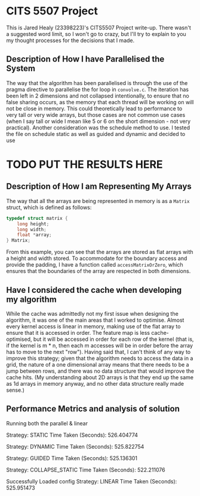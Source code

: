# CITS 5507 Project

This is Jared Healy (23398223)'s CITS5507 Project write-up. There wasn't a suggested word limit, so I won't go to crazy,
but I'll try to explain to you my thought processes for the decisions that I made.

## Description of How I have Parallelised the System

The way that the algorithm has been parallelised is through the use of the pragma directive to parallelise the for loop
in `convolve.c`. The iteration has been left in 2 dimensions and not collapsed intentionally, to ensure that no false
sharing occurs, as the memory that each thread will be working on will not be close in memory. This could theoretically
lead to performance to very tall or very wide arrays, but those cases are not common use cases (when I say tall or wide
I mean like 5 or 6 on the short dimension - not very practical). Another consideration was the schedule method to use. I
tested the file on schedule static as well as guided and dynamic and decided to use

# TODO PUT THE RESULTS HERE

## Description of How I am Representing My Arrays

The way that all the arrays are being represented in memory is as a `Matrix` struct, which is defined as follows:

```c
typedef struct matrix {
    long height;
    long width;
    float *array;
} Matrix;
```

From this example, you can see that the arrays are stored as flat arrays with a height and width stored. To accommodate
for the boundary access and provide the padding, I have a function called `accessMatrixOrZero`, which ensures that the
boundaries of the array are respected in both dimensions.

## Have I considered the cache when developing my algorithm

While the cache was admittedly not my first issue when designing the algorithm, it was one of the main areas that I
worked to optimise. Almost every kernel access is linear in memory, making use of the flat array to ensure that it is
accessed in order. The feature map is less cache-optimised, but it will be accessed in order for each row of the kernel
(that is, if the kernel is m * n, then each m accesses will be in order before the array has to move to the next "row").
Having said that, I can't think of any way to improve this strategy; given that the algorithm needs to access the data
in a grid, the nature of a one dimensional array means that there needs to be a jump between rows, and there was no
data structure that would improve the cache hits. (My understanding about 2D arrays is that they end up the same as 1d
arrays in memory anyway, and no other data structure really made sense.)

## Performance Metrics and analysis of solution

Running both the parallel & linear 

Strategy: STATIC
Time Taken (Seconds): 526.404774

Strategy: DYNAMIC
Time Taken (Seconds): 525.822754

Strategy: GUIDED
Time Taken (Seconds): 525.136301

Strategy: COLLAPSE_STATIC
Time Taken (Seconds): 522.211076

Successfully Loaded config
Strategy: LINEAR
Time Taken (Seconds): 525.951473
